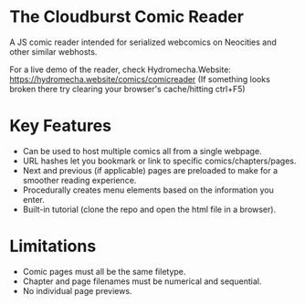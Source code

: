 # The Cloudburst Comic Reader
A JS comic reader intended for serialized webcomics on Neocities and other similar webhosts.

For a live demo of the reader, check Hydromecha.Website: https://hydromecha.website/comics/comicreader
(If something looks broken there try clearing your browser's cache/hitting ctrl+F5)

# Key Features
- Can be used to host multiple comics all from a single webpage.
- URL hashes let you bookmark or link to specific comics/chapters/pages.
- Next and previous (if applicable) pages are preloaded to make for a smoother reading experience.
- Procedurally creates menu elements based on the information you enter.
- Built-in tutorial (clone the repo and open the html file in a browser).

# Limitations
- Comic pages must all be the same filetype.
- Chapter and page filenames must be numerical and sequential.
- No individual page previews.
